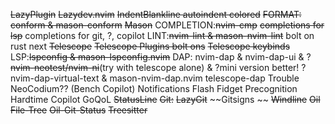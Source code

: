 ~~LazyPlugin~~
~~Lazydev.nvim~~ 
~~IndentBlankline 
    autoindent
    colored~~
~~FORMAT: conform & mason-conform~~
~~Mason~~
COMPLETION:~~nvim-cmp~~
    ~~completions for lsp~~
    completions for git, ?, copilot
LINT:~~nvim-lint & mason-nvim-lint~~
    bolt on rust next
~~Telescope~~
    ~~Telescope Plugins bolt ons~~
    ~~Telescope keybinds~~
LSP:~~lspconfig & mason-lspconfig.nvim~~
DAP:
    nvim-dap & nvim-dap-ui 
    & ?~~nvim-neotest/nvim-ni~~(try with telescope alone) 
    & ?mini version better! ?nvim-dap-virtual-text 
    & mason-nvim-dap.nvim telescope-dap
Trouble 
NeoCodium?? (Bench Copilot) 
Notifications 
Flash 
Fidget 
Precognition 
Hardtime
Copilot 
GoQoL 
~~StatusLine~~
~~Git:~~
~~LazyGit~~
~~Gitsigns ~~
~~Windline~~
~~Oil File-Tree~~
~~Oil-Git-Status~~
~~Treesitter~~
